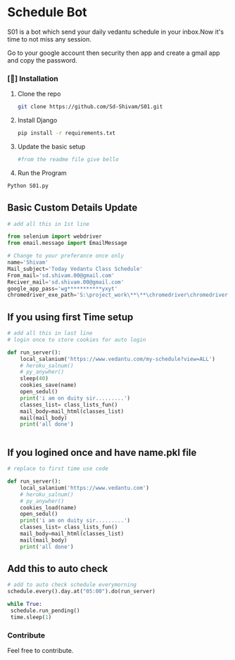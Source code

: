 # Schedule Bot
S01 is a bot which send your daily vedantu schedule in your inbox.Now it's time to not miss any session.

Go to your google account then security then app and create a gmail app and copy the password.

### [🔬] Installation
1. Clone the repo
   ```sh
   git clone https://github.com/Sd-Shivam/S01.git
   ```
2. Install Django
   ```sh
   pip install -r requirements.txt
   ```
3. Update the basic setup
   ```sh
   #from the readme file give bello
   ```
 4. Run the Program
   ```sh
   Python S01.py
   ```  


## Basic Custom Details Update
```python
# add all this in 1st line

from selenium import webdriver
from email.message import EmailMessage

# Change to your preferance once only
name='Shivam'
Mail_subject='Today Vedantu Class Schedule'
From_mail='sd.shivam.00@gmail.com'
Reciver_mail='sd.shivam.00@gmail.com'
google_app_pass='wg***********yxyt' 
chromedriver_exe_path='S:\project_work\**\**\chromedriver\chromedriver.exe'
```
## If you using first Time setup
```python
# add all this in last line
# login once to store cookies for auto login

def run_server():
    local_salanium('https://www.vedantu.com/my-schedule?view=ALL')
    # heroku_salnum()
    # py_anywher()
    sleep(40)
    cookies_save(name)
    open_sedul()
    print('i am on duity sir.........')
    classes_list= class_lists_fun()
    mail_body=mail_html(classes_list)
    mail(mail_body)
    print('all done')



```
## If you logined once and have name.pkl file
```python
# replace to first time use code

def run_server():
    local_salanium('https://www.vedantu.com')
    # heroku_salnum()
    # py_anywher()
    cookies_load(name)
    open_sedul()
    print('i am on duity sir.........')
    classes_list= class_lists_fun()
    mail_body=mail_html(classes_list)
    mail(mail_body)
    print('all done')


```

## Add this to auto check 
```python
# add to auto check schedule everymorning
schedule.every().day.at("05:00").do(run_server)

while True:
 schedule.run_pending()
 time.sleep(1)
```

### Contribute

Feel free to contribute.

